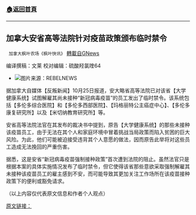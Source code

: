 ###  [:house:返回首頁](https://github.com/ourhimalayas/txt)
---


## 加拿大安省高等法院针对疫苗政策颁布临时禁令
` 加拿大枫叶农场《枫叶快讯》` [轉載自GNews](https://gnews.org/zh-hans/1617814/)

编译撰稿：文莱      校对编辑：硫酸羟氯喹64

- ![](https://assets.gnews.org/wp-content/uploads/2021/10/s-1-edited.jpg)图片来源：REBELNEWS


据加拿大自媒体【反叛新闻】10月25日报道，安大略省高等法院已对该省【大学健康系统】试图解雇其尚未接种“新冠病毒疫苗”的员工发出了临时禁令。该系统包括【多伦多综合医院】和【多伦多西部医院】、【玛格丽特公主癌症中心】、【多伦多康复研究所】以及【米切纳教育研究所】等。

安省高等法院法官在其发布的裁决书中提到，原告【大学健康系统】的那些未接种该疫苗员工，由于无法在其个人和家庭环境中冒着挑战当局政策而陷入贫困的巨大风险。为此，他们可能被迫接受违背其个人意愿的做法，因而原告此举将对这些员工造成无法挽回的严重伤害。

据悉，这是安省“新冠病毒疫苗强制接种政策”首次遭到法院的阻止。虽然法官只是根据本案的具体实施情况发布了临时禁令，但它使得该省那些意欲采取强制解雇其未接种该疫苗员工的雇主感到不安，而可能导致其更加关注工作场所在该疫苗接种政策下的便利或豁免请求。

（以上内容仅代表原文信息和作者个人观点）

[原文链接：](https://www.rebelnews.com/ontario_superior_court_issues_interim_injunction_against_toronto_hospital_network_vaccine_mandate)
